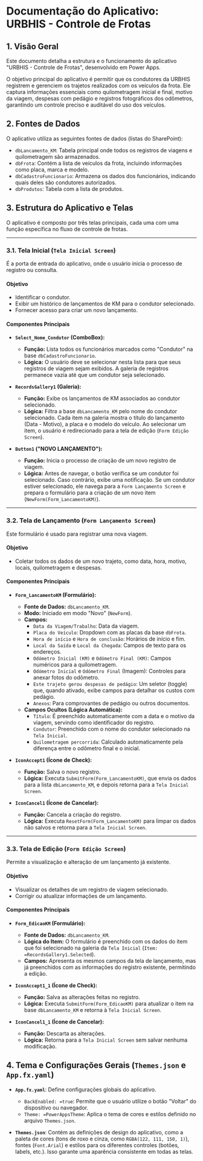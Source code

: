 # Documentação do Aplicativo: URBHIS - Controle de Frotas

## 1. Visão Geral

Este documento detalha a estrutura e o funcionamento do aplicativo "URBHIS - Controle de Frotas", desenvolvido em Power Apps.

O objetivo principal do aplicativo é permitir que os condutores da URBHIS registrem e gerenciem os trajetos realizados com os veículos da frota. Ele captura informações essenciais como quilometragem inicial e final, motivo da viagem, despesas com pedágio e registros fotográficos dos odômetros, garantindo um controle preciso e auditável do uso dos veículos.

## 2. Fontes de Dados

O aplicativo utiliza as seguintes fontes de dados (listas do SharePoint):

-   `dbLancamento_KM`: Tabela principal onde todos os registros de viagens e quilometragem são armazenados.
-   `dbFrota`: Contém a lista de veículos da frota, incluindo informações como placa, marca e modelo.
-   `dbCadastroFuncionario`: Armazena os dados dos funcionários, indicando quais deles são condutores autorizados.
-   `dbProdutos`: Tabela com a lista de produtos.

## 3. Estrutura do Aplicativo e Telas

O aplicativo é composto por três telas principais, cada uma com uma função específica no fluxo de controle de frotas.

---

### 3.1. Tela Inicial (`Tela Inicial Screen`)

É a porta de entrada do aplicativo, onde o usuário inicia o processo de registro ou consulta.

#### **Objetivo**

-   Identificar o condutor.
-   Exibir um histórico de lançamentos de KM para o condutor selecionado.
-   Fornecer acesso para criar um novo lançamento.

#### **Componentes Principais**

-   **`Select_Nome_Condutor` (ComboBox):**
    -   **Função:** Lista todos os funcionários marcados como "Condutor" na base `dbCadastroFuncionario`.
    -   **Lógica:** O usuário deve se selecionar nesta lista para que seus registros de viagem sejam exibidos. A galeria de registros permanece vazia até que um condutor seja selecionado.

-   **`RecordsGallery1` (Galeria):**
    -   **Função:** Exibe os lançamentos de KM associados ao condutor selecionado.
    -   **Lógica:** Filtra a base `dbLancamento_KM` pelo nome do condutor selecionado. Cada item na galeria mostra o título do lançamento (Data - Motivo), a placa e o modelo do veículo. Ao selecionar um item, o usuário é redirecionado para a tela de edição (`Form Edição Screen`).

-   **`Button1` ("NOVO LANÇAMENTO"):**
    -   **Função:** Inicia o processo de criação de um novo registro de viagem.
    -   **Lógica:** Antes de navegar, o botão verifica se um condutor foi selecionado. Caso contrário, exibe uma notificação. Se um condutor estiver selecionado, ele navega para a `Form Lançamento Screen` e prepara o formulário para a criação de um novo item (`NewForm(Form_LancamentoKM)`).

---

### 3.2. Tela de Lançamento (`Form Lançamento Screen`)

Este formulário é usado para registrar uma nova viagem.

#### **Objetivo**

-   Coletar todos os dados de um novo trajeto, como data, hora, motivo, locais, quilometragem e despesas.

#### **Componentes Principais**

-   **`Form_LancamentoKM` (Formulário):**
    -   **Fonte de Dados:** `dbLancamento_KM`.
    -   **Modo:** Iniciado em modo "Novo" (`NewForm`).
    -   **Campos:**
        -   `Data da Viagem/Trabalho`: Data da viagem.
        -   `Placa do Veículo`: Dropdown com as placas da base `dbFrota`.
        -   `Hora de início` e `Hora de conclusão`: Horários de início e fim.
        -   `Local da Saída` e `Local da Chegada`: Campos de texto para os endereços.
        -   `Odómetro Inicial (KM)` e `Odómetro Final (KM)`: Campos numéricos para a quilometragem.
        -   `Odómetro Inicial` e `Odómetro Final` (Imagem): Controles para anexar fotos do odômetro.
        -   `Este trajeto gerou despesas de pedágio`: Um seletor (toggle) que, quando ativado, exibe campos para detalhar os custos com pedágio.
        -   `Anexos`: Para comprovantes de pedágio ou outros documentos.
    -   **Campos Ocultos (Lógica Automática):**
        -   `Título`: É preenchido automaticamente com a data e o motivo da viagem, servindo como identificador do registro.
        -   `Condutor`: Preenchido com o nome do condutor selecionado na `Tela Inicial`.
        -   `Quilometragem percorrida`: Calculado automaticamente pela diferença entre o odômetro final e o inicial.

-   **`IconAccept1` (Ícone de Check):**
    -   **Função:** Salva o novo registro.
    -   **Lógica:** Executa `SubmitForm(Form_LancamentoKM)`, que envia os dados para a lista `dbLancamento_KM`, e depois retorna para a `Tela Inicial Screen`.

-   **`IconCancel1` (Ícone de Cancelar):**
    -   **Função:** Cancela a criação do registro.
    -   **Lógica:** Executa `ResetForm(Form_LancamentoKM)` para limpar os dados não salvos e retorna para a `Tela Inicial Screen`.

---

### 3.3. Tela de Edição (`Form Edição Screen`)

Permite a visualização e alteração de um lançamento já existente.

#### **Objetivo**

-   Visualizar os detalhes de um registro de viagem selecionado.
-   Corrigir ou atualizar informações de um lançamento.

#### **Componentes Principais**

-   **`Form_EdicaoKM` (Formulário):**
    -   **Fonte de Dados:** `dbLancamento_KM`.
    -   **Lógica do Item:** O formulário é preenchido com os dados do item que foi selecionado na galeria da `Tela Inicial` (`Item: =RecordsGallery1.Selected`).
    -   **Campos:** Apresenta os mesmos campos da tela de lançamento, mas já preenchidos com as informações do registro existente, permitindo a edição.

-   **`IconAccept1_1` (Ícone de Check):**
    -   **Função:** Salva as alterações feitas no registro.
    -   **Lógica:** Executa `SubmitForm(Form_EdicaoKM)` para atualizar o item na base `dbLancamento_KM` e retorna à `Tela Inicial Screen`.

-   **`IconCancel1_1` (Ícone de Cancelar):**
    -   **Função:** Descarta as alterações.
    -   **Lógica:** Retorna para a `Tela Inicial Screen` sem salvar nenhuma modificação.

## 4. Tema e Configurações Gerais (`Themes.json` e `App.fx.yaml`)

-   **`App.fx.yaml`**: Define configurações globais do aplicativo.
    -   `BackEnabled: =true`: Permite que o usuário utilize o botão "Voltar" do dispositivo ou navegador.
    -   `Theme: =PowerAppsTheme`: Aplica o tema de cores e estilos definido no arquivo `Themes.json`.

-   **`Themes.json`**: Contém as definições de design do aplicativo, como a paleta de cores (tons de roxo e cinza, como `RGBA(122, 111, 150, 1)`), fontes (`Font.Arial`) e estilos para os diferentes controles (botões, labels, etc.). Isso garante uma aparência consistente em todas as telas.
